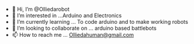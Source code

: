 - 👋 Hi, I’m @Olliedarobot
- 👀 I’m interested in ...Arduino and Electronics
- 🌱 I’m currently learning ... To code arduino and to make working robots 
- 💞️ I’m looking to collaborate on ... arduino based battlebots
- 📫 How to reach me ... Olliedahuman@gmail.com

<!---
Olliedarobot/Olliedarobot is a ✨ special ✨ repository because its `README.md` (this file) appears on your GitHub profile.
You can click the Preview link to take a look at your changes.
--->
